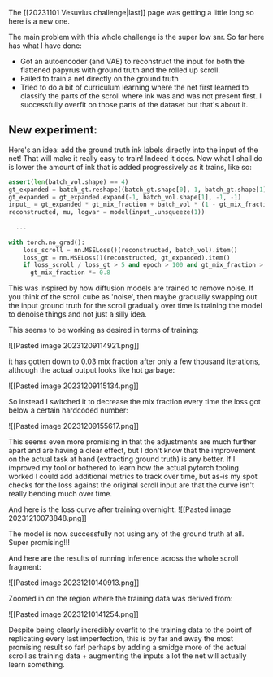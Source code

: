 The [[20231101 Vesuvius challenge|last]] page was getting a little long so here is a new one.

The main problem with this whole challenge is the super low snr. So far here has what I have done:
- Got an autoencoder (and VAE) to reconstruct the input for both the flattened papyrus with ground truth and the rolled up scroll.
- Failed to train a net directly on the ground truth
- Tried to do a bit of curriculum learning where the net first learned to classify the parts of the scroll where ink was and was not present first. I successfully overfit on those parts of the dataset but that's about it.

## New experiment:
Here's an idea: add the ground truth ink labels directly into the input of the net! That will make it really easy to train!
Indeed it does. Now what I shall do is lower the amount of ink that is added progressively as it trains, like so:
```python
assert(len(batch_vol.shape) == 4)
gt_expanded = batch_gt.reshape((batch_gt.shape[0], 1, batch_gt.shape[1], batch_gt.shape[2]))
gt_expanded = gt_expanded.expand(-1, batch_vol.shape[1], -1, -1) 
input_ = gt_expanded * gt_mix_fraction + batch_vol * (1 - gt_mix_fraction)
reconstructed, mu, logvar = model(input_.unsqueeze(1))
  
  ...
  
with torch.no_grad():
	loss_scroll = nn.MSELoss()(reconstructed, batch_vol).item()
	loss_gt = nn.MSELoss()(reconstructed, gt_expanded).item()
	if loss_scroll / loss_gt > 5 and epoch > 100 and gt_mix_fraction > 0:
	  gt_mix_fraction *= 0.8

```

This was inspired by how diffusion models are trained to remove noise. If you think of the scroll cube as 'noise', then maybe gradually swapping out the input ground truth for the scroll gradually over time is training the model to denoise things and not just a silly idea.

This seems to be working as desired in terms of training:

![[Pasted image 20231209114921.png]]

it has gotten down to 0.03 mix fraction after only a few thousand iterations, although the actual output looks like hot garbage:

![[Pasted image 20231209115134.png]]

So instead I switched it to decrease the mix fraction every time the loss got below a certain hardcoded number:

![[Pasted image 20231209155617.png]]

This seems even more promising in that the adjustments are much further apart and are having a clear effect, but I don't know that the improvement on the actual task at hand (extracting ground truth) is any better. If I improved my tool or bothered to learn how the actual pytorch tooling worked I could add additional metrics to track over time, but as-is my spot checks for the loss against the original scroll input are that the curve isn't really bending much over time.

And here is the loss curve after training overnight:
![[Pasted image 20231210073848.png]]

The model is now successfully not using any of the ground truth at all. Super promising!!!

And here are the results of running inference across the whole scroll fragment:

![[Pasted image 20231210140913.png]]

Zoomed in on the region where the training data was derived from:

![[Pasted image 20231210141254.png]]

Despite being clearly incredibly overfit to the training data to the point of replicating every last imperfection, this is by far and away the most promising result so far!
perhaps by adding a smidge more of the actual scroll as training data + augmenting the inputs a lot the net will actually learn something.
